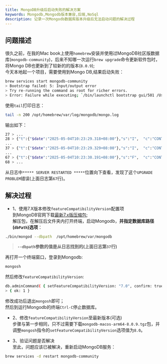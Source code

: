 ```yaml
---
title: MongoDB升级后启动失败的解决方案
keywords: Mongodb,Mongodb版本兼容,后端,NoSql
description: 记录一次Mongodb数据库版本升级后无法启动问题的解决过程
---
```


## 问题描述

很久之前，在我的Mac book上使用`homebrew`安装并使用过MongoDB社区版数据库(`mongodb-community`)，后来不知哪一次运行`brew upgrade`命令更新软件包时，将Mongo DB也更新到了较新的的版本(`8.0.9`);\
今天本地起一个项目，需要使用到Mongo DB,结果启动失败：

```bash
brew services start mongodb-community
> Bootstrap failed: 5: Input/output error
> Try re-running the command as root for richer errors.
> Error: Failure while executing; `/bin/launchctl bootstrap gui/501 /Users/loong/Library/LaunchAgents/homebrew.mxcl.mongodb-community.plist` exited with 5.
```

使用`tail`打印日志：

```bash
tail -n 200 /opt/homebrew/var/log/mongodb/mongo.log
```

输出如下：

```bash
27 > ...
28 > {"t":{"$date":"2025-05-04T10:23:29.318+08:00"},"s":"I",  "c":"CONTROL",  "id":20698,   "ctx":"thread1","msg":"***** SERVER RESTARTED *****"}
...
37 > {"t":{"$date":"2025-05-04T10:23:29.329+08:00"},"s":"I",  "c":"CONTROL",  "id":21951,   "ctx":"initandlisten","msg":"Options set by command line","attr":{"options":{"config":"/opt/homebrew/etc/mongod.conf","net":{"bindIp":"127.0.0.1, ::1","ipv6":true},"replication":{"replSetName":"rs0"},"storage":{"dbPath":"/opt/homebrew/var/mongodb"},"systemLog":{"destination":"file","logAppend":true,"path":"/opt/homebrew/var/log/mongodb/mongo.log"}}}}
...
67 > {"t":{"$date":"2025-05-04T10:23:30.191+08:00"},"s":"F",  "c":"CONTROL",  "id":20573,   "ctx":"initandlisten","msg":"Wrong mongod version","attr":{"error":"UPGRADE PROBLEM: Found an invalid featureCompatibilityVersion document (ERROR: Location4926900: Invalid featureCompatibilityVersion document in admin.system.version: { _id: \"featureCompatibilityVersion\", version: \"6.0\" }. See https://docs.mongodb.com/master/release-notes/7.0-compatibility/#feature-compatibility. :: caused by :: Invalid feature compatibility version value '6.0'; expected '7.0' or '7.3' or '8.0'. See https://docs.mongodb.com/master/release-notes/7.0-compatibility/#feature-compatibility.). If the current featureCompatibilityVersion is below 7.0, see the documentation on upgrading at https://docs.mongodb.com/master/release-notes/7.0/#upgrade-procedures."}}
68 > ...
```

从日志中`***** SERVER RESTARTED *****`位置向下查看，发现了这个`UPGRADE PROBLEM`错误(上面日志第`67`行)。

## 解决过程

- 1、使用7.X版本修改`featureCompatibilityVersion`配置项 \
到MongoDB官网下载[最新7.x版压缩包](https://fastdl.mongodb.org/osx/mongodb-macos-arm64-7.0.20.tgz); \
解压包，在解压后文件夹内打开终端，启动Mongodb，**并指定数据库路径(`dbPath`)选项**：

```bash
./bin/mongod --dbpath  /opt/homebrew/var/mongodb
```

>**`--dbpath`参数的值是从日志找到的(上面日志第`37`行)**

再打开一个终端窗口，登录到Mongodb:

```bash
mongosh
```

然后修改`featureCompatibilityVersion`:

```bash
db.adminCommand( { setFeatureCompatibilityVersion: "7.0", confirm: true } )
> { ok: 1 }
```

修改成功后退出`mongosh`即可；\
然后到运行Mongodb的终端`Ctrl-C`停止数据库。

- 2、修改`featureCompatibilityVersion`至最新版本(可选) \
步骤与第一步相同，只不过需要下载`mongodb-macos-arm64-8.0.9.tgz`包，并调整`mongosh`指令的`setFeatureCompatibilityVersion`选项值为`8.0`。

- 3、验证问题是否解决 \
至此，问题应该已被解决，重新启动MongoDB服务：

```bash
brew services -d restart mongodb-community
```
